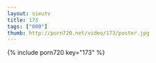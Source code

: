 ```yaml
--- 
layout: sieutv
title: 173
tags: ["000"]
thumb: http://porn720.net/video/173/poster.jpg
---
```

{% include porn720 key="173" %} 
